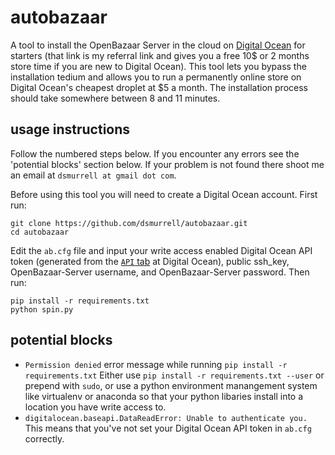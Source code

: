 # autobazaar

A tool to install the OpenBazaar Server in the cloud on [Digital Ocean](https://m.do.co/c/ae523dc7d5e4) for starters (that link is my referral link and gives you a free 10$ or 2 months store time if you are new to Digital Ocean). This tool lets you bypass the installation tedium and allows you to run a permanently online store on Digital Ocean's cheapest droplet at $5 a month. The installation process should take somewhere between 8 and 11 minutes.

## usage instructions

Follow the numbered steps below. If you encounter any errors see the 'potential blocks' section below. If your problem is not found there shoot me an email at `dsmurrell at gmail dot com`.

Before using this tool you will need to create a Digital Ocean account. First run:

```
git clone https://github.com/dsmurrell/autobazaar.git
cd autobazaar
```

Edit the `ab.cfg` file and input your write access enabled Digital Ocean API token (generated from the [`API` tab](https://cloud.digitalocean.com/settings/api/tokens) at Digital Ocean), public ssh_key, OpenBazaar-Server username, and OpenBazaar-Server password. Then run:

```
pip install -r requirements.txt
python spin.py
```

## potential blocks

- `Permission denied` error message while running `pip install -r requirements.txt`
  Either use `pip install -r requirements.txt --user` or prepend with `sudo`, or use a python environment manangement system like virtualenv or anaconda so that your python libaries install into a location you have write access to.
- `digitalocean.baseapi.DataReadError: Unable to authenticate you.`
  This means that you've not set your Digital Ocean API token in `ab.cfg` correctly.

